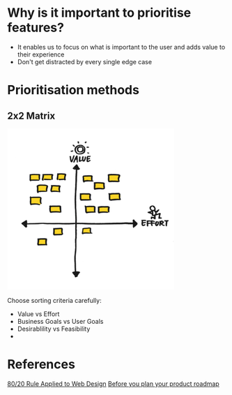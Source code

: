 <!-- TITLE: Feature Prioritisation -->

# Why is it important to prioritise features?
* It enables us to focus on what is important to the user and adds value to their experience
* Don't get distracted by every single edge case


# Prioritisation methods
## 2x2 Matrix
![2 X 2 Matrix](/uploads/2-x-2-matrix.png "2 X 2 Matrix")

Choose sorting criteria carefully:
* Value vs Effort
* Business Goals vs User Goals
* Desirablility vs Feasibility
* 
# References
[80/20 Rule Applied to Web Design](https://www.webdesignerdepot.com/2011/02/the-8020-rule-applied-to-web-design/)
[Before you plan your product roadmap](https://blog.intercom.com/before-you-plan-your-product-roadmap/)
